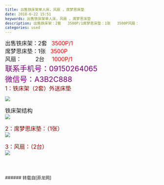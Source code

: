 ```yaml
---
title: 出售铁床架单人床，风扇 ，席梦思床垫
date: 2018-6-22 15:51
keywords: 出售铁床架单人床，风扇 ，席梦思床垫
description: 出售铁床架：2套   3500P/1席梦思床垫：1张   3500P风扇：         2台     1000P/1联系手机号：09150264065微信号：A3B2C888 1：铁床架（2套）外送床垫  铁床架结构2：席梦思床垫：（1张）3：风扇：（2台）
categories: used
---
```

<td class="t_f" id="postmessage_1441941">

<font style="font-size:16px"><font size="4">出售铁床架：2套   </font><font size="4"><font color="#ff0000">3500P/1</font></font></font><br/>
<font style="font-size:16px"><font size="4">席梦思床垫：1张  </font><font color="#ff0000"><font size="4"> </font><font size="4">3500P</font></font></font><br/>
<font size="4">风扇：         2台     <font color="#ff0000">1000P/1</font></font><br/>
<font size="5"><font color="#800080">联系手机号：09150264065</font></font><br/>
<font size="5"><font color="#800080">微信号：A3B2C888 </font></font><br/>
<font color="#8b00"><font size="4">1：铁床架（2套）外送床垫  </font></font><br/>

<img aid="862028" data-cf-modified-e7f8654e74f77cf11ef1c435-="" file="data/attachment/forum/201806/22/154729qpsptga11grreprz.jpg.thumb.jpg" id="aimg_862028" inpost="1" onclick="" onmouseover="" src="http://www.flw.ph/data/attachment/forum/201806/22/154729qpsptga11grreprz.jpg" style="cursor:pointer" zoomfile="data/attachment/forum/201806/22/154729qpsptga11grreprz.jpg"/>


<br/>
<br/>
<font size="4">铁床架结构</font><br/>

<img aid="862029" data-cf-modified-e7f8654e74f77cf11ef1c435-="" file="data/attachment/forum/201806/22/154740euoo555f552e5wor.jpg.thumb.jpg" id="aimg_862029" inpost="1" onclick="" onmouseover="" src="http://www.flw.ph/data/attachment/forum/201806/22/154740euoo555f552e5wor.jpg" style="cursor:pointer" zoomfile="data/attachment/forum/201806/22/154740euoo555f552e5wor.jpg"/>


<br/>
<br/>
<font style="font-size:16px"><font size="4"><font color="#8b0000">2：席梦思床垫：（1张）</font></font></font><br/>

<img aid="862031" data-cf-modified-e7f8654e74f77cf11ef1c435-="" file="data/attachment/forum/201806/22/154852k222d2532s5se2ml.jpg.thumb.jpg" id="aimg_862031" inpost="1" onclick="" onmouseover="" src="http://www.flw.ph/data/attachment/forum/201806/22/154852k222d2532s5se2ml.jpg" style="cursor:pointer" zoomfile="data/attachment/forum/201806/22/154852k222d2532s5se2ml.jpg"/>


<br/>
<br/>
<font style="font-size:16px"><font size="4"><font color="#8b0000">3：风扇：（2台）</font></font></font><br/>

<img aid="862030" data-cf-modified-e7f8654e74f77cf11ef1c435-="" file="data/attachment/forum/201806/22/154755pei4wydyysl3wdmz.jpg.thumb.jpg" id="aimg_862030" inpost="1" onclick="" onmouseover="" src="http://www.flw.ph/data/attachment/forum/201806/22/154755pei4wydyysl3wdmz.jpg" style="cursor:pointer" zoomfile="data/attachment/forum/201806/22/154755pei4wydyysl3wdmz.jpg"/>


<br/>
<font size="5"><font color="#800080"><br/>
</font></font><br/>
<br/>
</td>
###### 转载自[菲龙网]
